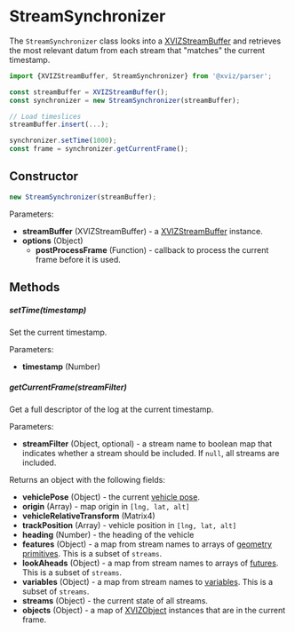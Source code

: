 # StreamSynchronizer

The `StreamSynchronizer` class looks into a
[XVIZStreamBuffer](/docs/api-reference/xviz-stream-buffer.md) and retrieves the most relevant datum
from each stream that "matches" the current timestamp.

```js
import {XVIZStreamBuffer, StreamSynchronizer} from '@xviz/parser';

const streamBuffer = XVIZStreamBuffer();
const synchronizer = new StreamSynchronizer(streamBuffer);

// Load timeslices
streamBuffer.insert(...);

synchronizer.setTime(1000);
const frame = synchronizer.getCurrentFrame();
```

## Constructor

```js
new StreamSynchronizer(streamBuffer);
```

Parameters:

- **streamBuffer** (XVIZStreamBuffer) - a
  [XVIZStreamBuffer](/docs/api-reference/xviz-stream-buffer.md) instance.
- **options** (Object)
  - **postProcessFrame** (Function) - callback to process the current frame before it is used.

## Methods

##### setTime(timestamp)

Set the current timestamp.

Parameters:

- **timestamp** (Number)

##### getCurrentFrame(streamFilter)

Get a full descriptor of the log at the current timestamp.

Parameters:

- **streamFilter** (Object, optional) - a stream name to boolean map that indicates whether a stream
  should be included. If `null`, all streams are included.

Returns an object with the following fields:

- **vehiclePose** (Object) - the current [vehicle pose](/docs/protocol-schema/core-types/md#Pose).
- **origin** (Array) - map origin in `[lng, lat, alt]`
- **vehicleRelativeTransform** (Matrix4)
- **trackPosition** (Array) - vehicle position in `[lng, lat, alt]`
- **heading** (Number) - the heading of the vehicle
- **features** (Object) - a map from stream names to arrays of
  [geometry primitives](/docs/protocol-schema/core-types/md#Primitive-State). This is a subset of
  `streams`.
- **lookAheads** (Object) - a map from stream names to arrays of
  [futures](/docs/protocol-schema/core-types/md#Future-Instances). This is a subset of `streams`.
- **variables** (Object) - a map from stream names to
  [variables](/docs/protocol-schema/core-types/md#Variable-State). This is a subset of `streams`.
- **streams** (Object) - the current state of all streams.
- **objects** (Object) - a map of [XVIZObject](/docs/api-reference/xviz-object.md) instances that
  are in the current frame.
